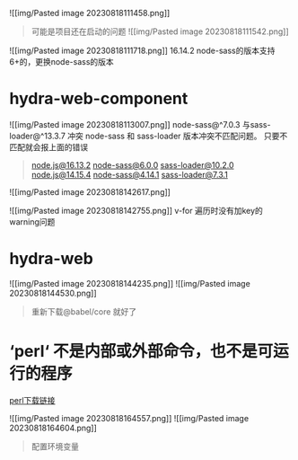 
![[img/Pasted image 20230818111458.png]]
> 可能是项目还在启动的问题
![[img/Pasted image 20230818111542.png]]


![[img/Pasted image 20230818111718.png]]
16.14.2 node-sass的版本支持 6+的，更换node-sass的版本


# hydra-web-component

![[img/Pasted image 20230818113007.png]]
node-sass@^7.0.3 与sass-loader@^13.3.7 冲突
node-sass 和 sass-loader 版本冲突不匹配问题。 只要不匹配就会报上面的错误
> node.js@16.13.2  node-sass@6.0.0  sass-loader@10.2.0
> node.js@14.15.4  node-sass@4.14.1 sass-loader@7.3.1 

![[img/Pasted image 20230818142617.png]]


![[img/Pasted image 20230818142755.png]]
v-for 遍历时没有加key的warning问题


# hydra-web

![[img/Pasted image 20230818144235.png]]
![[img/Pasted image 20230818144530.png]]
> 重新下载@babel/core 就好了


# ‘perl‘ 不是内部或外部命令，也不是可运行的程序
[perl下载链接](https://www.perl.org/get.html)

![[img/Pasted image 20230818164557.png]]
![[img/Pasted image 20230818164604.png]]
> 配置环境变量
